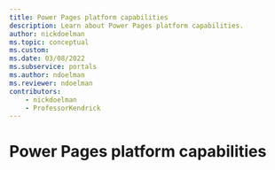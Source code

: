 ```yaml
---
title: Power Pages platform capabilities
description: Learn about Power Pages platform capabilities.
author: nickdoelman
ms.topic: conceptual
ms.custom: 
ms.date: 03/08/2022
ms.subservice: portals
ms.author: ndoelman
ms.reviewer: ndoelman
contributors:
    - nickdoelman
    - ProfessorKendrick
---
```


# Power Pages platform capabilities


